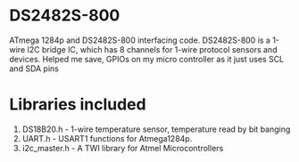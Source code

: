 # DS2482S-800
ATmega 1284p and DS2482S-800 interfacing code. DS2482S-800 is a 1-wire I2C bridge IC, which has 8 channels for 1-wire protocol sensors and devices. Helped me save, GPIOs on my micro controller as it just uses SCL and SDA pins

# Libraries included
  1. DS18B20.h - 1-wire temperature sensor, temperature read by bit banging
  2. UART.h - USART1 functions for Atmega1284p.
  3. i2c_master.h - A TWI library for Atmel Microcontrollers
